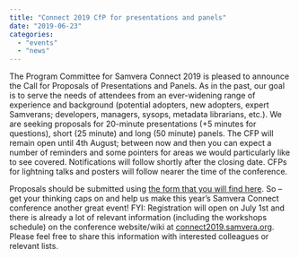 ```yaml
---
title: "Connect 2019 CfP for presentations and panels"
date: "2019-06-23"
categories: 
  - "events"
  - "news"
---
```


The Program Committee for Samvera Connect 2019 is pleased to announce the Call for Proposals of Presentations and Panels. As in the past, our goal is to serve the needs of attendees from an ever-widening range of experience and background (potential adopters, new adopters, expert Samverans; developers, managers, sysops, metadata librarians, etc.). We are seeking proposals for 20-minute presentations (+5 minutes for questions), short (25 minute) and long (50 minute) panels. The CFP will remain open until 4th August; between now and then you can expect a number of reminders and some pointers for areas we would particularly like to see covered. Notifications will follow shortly after the closing date. CFPs for lightning talks and posters will follow nearer the time of the conference.

Proposals should be submitted using [the form that you will find here](https://forms.gle/A1M7AZRKreog3RE56). So – get your thinking caps on and help us make this year’s Samvera Connect conference another great event! FYI: Registration will open on July 1st and there is already a lot of relevant information (including the workshops schedule) on the conference website/wiki at [connect2019.samvera.org](https://connect2019.samvera.org). Please feel free to share this information with interested colleagues or relevant lists.
